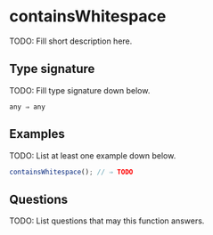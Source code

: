 # containsWhitespace

TODO: Fill short description here.

## Type signature

TODO: Fill type signature down below.

```
any ⇒ any
```

## Examples

TODO: List at least one example down below.

```javascript
containsWhitespace(); // ⇒ TODO
```

## Questions

TODO: List questions that may this function answers.
